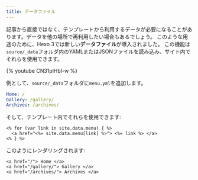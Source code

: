 ```yaml
---
title: データファイル
---
```


記事から直接ではなく、テンプレートから利用するデータが必要になることがあります。データを他の場所で再利用したい場合もあるでしょう。 このような用途のために、Hexo 3では新しい**データファイル**が導入されました。 この機能は`source/_data`フォルダ内のYAMLまたはJSONファイルを読み込み、サイト内でそれらを使用できます。

{% youtube CN31plHbI-w %}

例として、`source/_data`フォルダに`menu.yml`を追加します。

```yaml
Home: /
Gallery: /gallery/
Archives: /archives/
```

そして、テンプレート内でそれらを使用できます:

```
<% for (var link in site.data.menu) { %>
  <a href="<%= site.data.menu[link] %>"> <%= link %> </a>
<% } %>
```

このようにレンダリングされます:

```
<a href="/"> Home </a>
<a href="/gallery/"> Gallery </a>
<a href="/archives/"> Archives </a>
```

